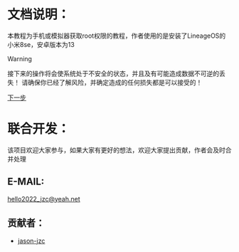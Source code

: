 # 文档说明：
  本教程为手机或模拟器获取root权限的教程，作者使用的是安装了LineageOS的小米8se，安卓版本为13  

>[!WARNING]
>接下来的操作将会使系统处于不安全的状态，并且及有可能造成数据不可逆的丢失！
>请确保你已经了解风险，并确定造成的任何损失都是可以接受的！


[下一步](/tutorial/INSTALL_MITMPROXY_CA.md)  

# 联合开发：
  该项目欢迎大家参与，如果大家有更好的想法，欢迎大家提出贡献，作者会及时合并处理  
  ## E-MAIL:
  hello2022_jzc@yeah.net  
  ## 贡献者：
  * [jason-jzc](https://github.com/jason-jzc)